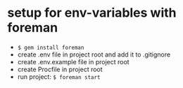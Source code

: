 # setup for env-variables with foreman
* `$ gem install foreman`
* create .env file in project root and add it to .gitignore
* create .env.example file in project root
* create Procfile in project root
* run project: `$ foreman start`
